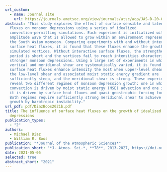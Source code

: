 ```yaml
---
url_custom:
  - name: Journal site
    url: https://journals.ametsoc.org/view/journals/atsc/aop/JAS-D-20-0359.1/JAS-D-20-0359.1.xml
abstract: "This study explores the effect of surface sensible and latent heat
  fluxes on monsoon depressions using a series of idealized
  convection-permitting simulations. Each experiment is initialized with a small
  amplitude wave that is allowed to grow within an environment representative of
  the South Asian monsoon. Comparing experiments with and without interactive
  surface heat fluxes, it is found that these fluxes enhance the growth of the
  simulated vortices. Without interactive surface fluxes, the strengthening
  period is short and the vortices fail to reach intensities characteristic of
  stronger monsoon depressions. Using a large set of experiments in which the
  vertical and meridional shear are systematically varied, it is found that
  surface heat fluxes enhance intensity the most when upper-level shear is weak,
  the low-level shear and associated moist static energy gradient are
  sufficiently steep, and the meridional shear is strong. These experiments
  reveal two different regimes of monsoon depression growth: one in which
  convection is driven by moist static energy (MSE) advection and one in which
  it is driven by surface heat fluxes and quasi-geostrophic forcing for ascent.
  Both regimes require sufficiently strong meridional shear to achieve initial
  growth by barotropic instability."
url_pdf: pdf/DiazBoos2021b.pdf
title: The influence of surface heat fluxes on the growth of idealized monsoon
  depressions
publication_types:
  - "2"
authors:
  - Michael Diaz
  - William R. Boos
publication: "*Journal of the Atmospheric Sciences*"
publication_short: "*J. Atmos. Sci.*, **78**, 2013-2027, https://doi.org/10.1175/JAS-D-20-0359.1"
date: 2021-05-05
selected: true
abstract_short: "2021"
---
```

